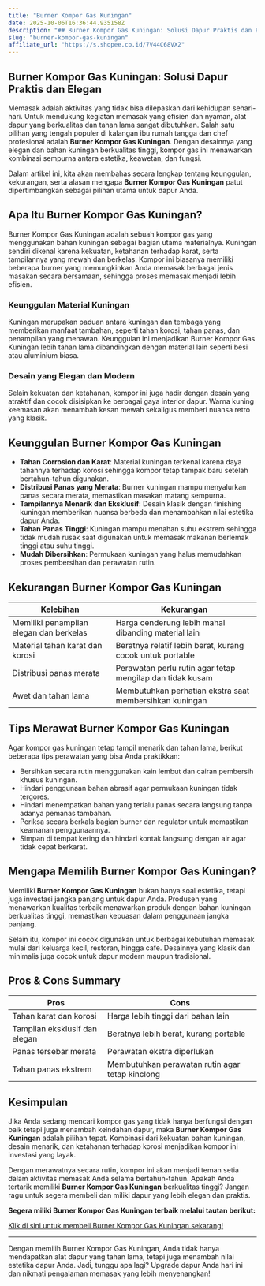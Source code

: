 ```yaml
---
title: "Burner Kompor Gas Kuningan"
date: 2025-10-06T16:36:44.935158Z
description: "## Burner Kompor Gas Kuningan: Solusi Dapur Praktis dan Elegan..."
slug: "burner-kompor-gas-kuningan"
affiliate_url: "https://s.shopee.co.id/7V44C68VX2"
---
```

## Burner Kompor Gas Kuningan: Solusi Dapur Praktis dan Elegan

Memasak adalah aktivitas yang tidak bisa dilepaskan dari kehidupan sehari-hari. Untuk mendukung kegiatan memasak yang efisien dan nyaman, alat dapur yang berkualitas dan tahan lama sangat dibutuhkan. Salah satu pilihan yang tengah populer di kalangan ibu rumah tangga dan chef profesional adalah **Burner Kompor Gas Kuningan**. Dengan desainnya yang elegan dan bahan kuningan berkualitas tinggi, kompor gas ini menawarkan kombinasi sempurna antara estetika, keawetan, dan fungsi.

Dalam artikel ini, kita akan membahas secara lengkap tentang keunggulan, kekurangan, serta alasan mengapa **Burner Kompor Gas Kuningan** patut dipertimbangkan sebagai pilihan utama untuk dapur Anda.

## Apa Itu Burner Kompor Gas Kuningan?

Burner Kompor Gas Kuningan adalah sebuah kompor gas yang menggunakan bahan kuningan sebagai bagian utama materialnya. Kuningan sendiri dikenal karena kekuatan, ketahanan terhadap karat, serta tampilannya yang mewah dan berkelas. Kompor ini biasanya memiliki beberapa burner yang memungkinkan Anda memasak berbagai jenis masakan secara bersamaan, sehingga proses memasak menjadi lebih efisien.

### Keunggulan Material Kuningan

Kuningan merupakan paduan antara kuningan dan tembaga yang memberikan manfaat tambahan, seperti tahan korosi, tahan panas, dan penampilan yang menawan. Keunggulan ini menjadikan Burner Kompor Gas Kuningan lebih tahan lama dibandingkan dengan material lain seperti besi atau aluminium biasa.

### Desain yang Elegan dan Modern

Selain kekuatan dan ketahanan, kompor ini juga hadir dengan desain yang atraktif dan cocok disisipkan ke berbagai gaya interior dapur. Warna kuning keemasan akan menambah kesan mewah sekaligus memberi nuansa retro yang klasik.

## Keunggulan Burner Kompor Gas Kuningan

- **Tahan Corrosion dan Karat**: Material kuningan terkenal karena daya tahannya terhadap korosi sehingga kompor tetap tampak baru setelah bertahun-tahun digunakan.
- **Distribusi Panas yang Merata**: Burner kuningan mampu menyalurkan panas secara merata, memastikan masakan matang sempurna.
- **Tampilannya Menarik dan Eksklusif**: Desain klasik dengan finishing kuningan memberikan nuansa berbeda dan menambahkan nilai estetika dapur Anda.
- **Tahan Panas Tinggi**: Kuningan mampu menahan suhu ekstrem sehingga tidak mudah rusak saat digunakan untuk memasak makanan berlemak tinggi atau suhu tinggi.
- **Mudah Dibersihkan**: Permukaan kuningan yang halus memudahkan proses pembersihan dan perawatan rutin.

## Kekurangan Burner Kompor Gas Kuningan

| Kelebihan                                   | Kekurangan                                                  |
|----------------------------------------------|--------------------------------------------------------------|
| Memiliki penampilan elegan dan berkelas     | Harga cenderung lebih mahal dibanding material lain        |
| Material tahan karat dan korosi             | Beratnya relatif lebih berat, kurang cocok untuk portable  |
| Distribusi panas merata                     | Perawatan perlu rutin agar tetap mengilap dan tidak kusam  |
| Awet dan tahan lama                        | Membutuhkan perhatian ekstra saat membersihkan kuningan     |

## Tips Merawat Burner Kompor Gas Kuningan

Agar kompor gas kuningan tetap tampil menarik dan tahan lama, berikut beberapa tips perawatan yang bisa Anda praktikkan:

- Bersihkan secara rutin menggunakan kain lembut dan cairan pembersih khusus kuningan.
- Hindari penggunaan bahan abrasif agar permukaan kuningan tidak tergores.
- Hindari menempatkan bahan yang terlalu panas secara langsung tanpa adanya pemanas tambahan.
- Periksa secara berkala bagian burner dan regulator untuk memastikan keamanan penggunaannya.
- Simpan di tempat kering dan hindari kontak langsung dengan air agar tidak cepat berkarat.

## Mengapa Memilih Burner Kompor Gas Kuningan?

Memiliki **Burner Kompor Gas Kuningan** bukan hanya soal estetika, tetapi juga investasi jangka panjang untuk dapur Anda. Produsen yang menawarkan kualitas terbaik menawarkan produk dengan bahan kuningan berkualitas tinggi, memastikan kepuasan dalam penggunaan jangka panjang.

Selain itu, kompor ini cocok digunakan untuk berbagai kebutuhan memasak mulai dari keluarga kecil, restoran, hingga cafe. Desainnya yang klasik dan minimalis juga cocok untuk dapur modern maupun tradisional.

## Pros & Cons Summary

| **Pros** | **Cons** |
|------------|-----------|
| Tahan karat dan korosi | Harga lebih tinggi dari bahan lain |
| Tampilan eksklusif dan elegan | Beratnya lebih berat, kurang portable |
| Panas tersebar merata | Perawatan ekstra diperlukan |
| Tahan panas ekstrem | Membutuhkan perawatan rutin agar tetap kinclong |

## Kesimpulan

Jika Anda sedang mencari kompor gas yang tidak hanya berfungsi dengan baik tetapi juga menambah keindahan dapur, maka **Burner Kompor Gas Kuningan** adalah pilihan tepat. Kombinasi dari kekuatan bahan kuningan, desain menarik, dan ketahanan terhadap korosi menjadikan kompor ini investasi yang layak.

Dengan merawatnya secara rutin, kompor ini akan menjadi teman setia dalam aktivitas memasak Anda selama bertahun-tahun. Apakah Anda tertarik memiliki **Burner Kompor Gas Kuningan** berkualitas tinggi? Jangan ragu untuk segera membeli dan miliki dapur yang lebih elegan dan praktis.

**Segera miliki Burner Kompor Gas Kuningan terbaik melalui tautan berikut:**

[Klik di sini untuk membeli Burner Kompor Gas Kuningan sekarang!](https://s.shopee.co.id/7V44C68VX2)

---

Dengan memilih Burner Kompor Gas Kuningan, Anda tidak hanya mendapatkan alat dapur yang tahan lama, tetapi juga menambah nilai estetika dapur Anda. Jadi, tunggu apa lagi? Upgrade dapur Anda hari ini dan nikmati pengalaman memasak yang lebih menyenangkan!